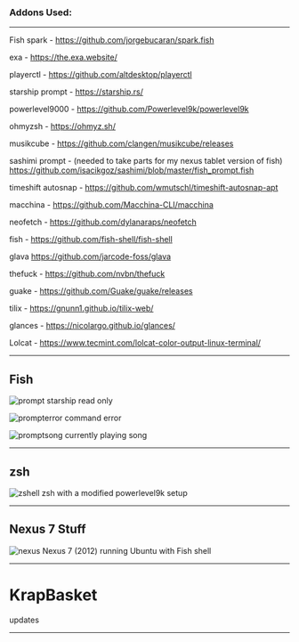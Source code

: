 <h3>Addons Used:</h3>

<hr>

Fish spark -
https://github.com/jorgebucaran/spark.fish

exa -
https://the.exa.website/

playerctl -
https://github.com/altdesktop/playerctl

starship prompt -
https://starship.rs/

powerlevel9000 - 
https://github.com/Powerlevel9k/powerlevel9k

ohmyzsh - 
https://ohmyz.sh/

musikcube - 
https://github.com/clangen/musikcube/releases

sashimi prompt - (needed to take parts for my nexus tablet version of fish)
https://github.com/isacikgoz/sashimi/blob/master/fish_prompt.fish

timeshift autosnap -
https://github.com/wmutschl/timeshift-autosnap-apt

macchina -
https://github.com/Macchina-CLI/macchina

neofetch -
https://github.com/dylanaraps/neofetch

fish -
https://github.com/fish-shell/fish-shell

glava
https://github.com/jarcode-foss/glava

thefuck -
https://github.com/nvbn/thefuck

guake - 
https://github.com/Guake/guake/releases

tilix -
https://gnunn1.github.io/tilix-web/

glances -
https://nicolargo.github.io/glances/

Lolcat -
https://www.tecmint.com/lolcat-color-output-linux-terminal/

<hr>

<h2>Fish</h2>

![prompt](https://github.com/Funkinmofo/KrapBasket/assets/143419294/eed72d3a-80a9-44de-a170-25a5ec522f65) starship read only

![prompterror](https://github.com/Funkinmofo/KrapBasket/assets/143419294/e70ef3d8-c528-436b-884d-662a3ce590b4) command error

![promptsong](https://github.com/Funkinmofo/KrapBasket/assets/143419294/df088fac-67ad-4c58-8d9c-f0d71afd8913) currently playing song

<hr>

<h2>zsh</h2>

![zshell](https://github.com/Funkinmofo/KrapBasket/assets/143419294/bd6c19a2-3cda-45c2-8a9d-26ff84b2163b) zsh with a modified powerlevel9k setup

<hr>

<h2>Nexus 7 Stuff</h2>

![nexus](https://github.com/Funkinmofo/KrapBasket/assets/143419294/ba7312cd-79f6-4822-a012-732e27b9c5cd) Nexus 7 (2012) running Ubuntu with Fish shell

<hr>

# KrapBasket

updates

<hr>
